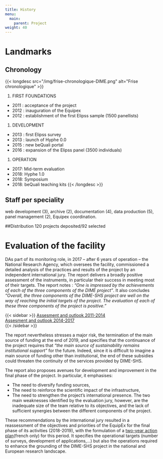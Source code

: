 ```yaml
---
title: History
menu:
  main:
    parent: Project
weight: 40
---
```

# Landmarks
## Chronology

{{< longdesc src="/img/frise-chronologique-DIME.png" alt="Frise chronologique" >}}
1. FIRST FOUNDATIONS
  - 2011 : acceptance of the project
  - 2012 : inauguration of the Equipex
  - 2012 : establishment of the first Elipss sample (1500 panellists)
1. DEVELOPMENT
  - 2013 : first Elipss survey
  - 2013 : launch of Hyphe 0.0
  - 2015 : new beQuali portal
  - 2016 : expansion of the Elipss panel (3500 individuals)
1. OPERATION
  - 2017: Mid-term evaluation
  - 2018: Hyphe 1.0
  - 2018: Symposium
  - 2018: beQuali teaching kits
{{< /longdesc >}}

## Staff per speciality
web development (3), archive (2), documentation (4), data production (5), panel management (2), Equipex coordination.

##Distribution
120 projects deposited/92 selected

# Evaluation of the facility

DAs part of its monitoring role, in 2017 – after 6 years of operation – the National Research Agency, which oversees the facility, commissioned a detailed analysis of the practices and results of the project by an independent international jury. The report delivers a broadly positive assessment of the instruments, in particular their success in meeting most of their targets. The report notes : _“One is impressed by the achievements of each of the three components of the DIME project”_. It also concludes _“Overall, the three components of the DIME-SHS project are well on the way of reaching the initial targets of the project. The evaluation of each of these three components of the project is positive.”_

{{< sidebar >}}
[Assesment and outlook 2011-2014](/docs/AssesmentOutlookDIME2014)<br>
[Assesment and outlook 2014-2017](/docs/AssesmentOutlookDIME2014-2017)<br>
{{< /sidebar >}}

The report nevertheless stresses a major risk, the termination of the main source of funding at the end of 2019, and specifies that the continuance of the project requires that _“the main source of sustainability remains institutional support”_ for the future. Indeed, since it is difficult to imagine a main source of funding other than institutional, the end of these subsidies could threaten the continuity of the services provided by DIME-SHS.


The report also proposes avenues for development and improvement in the final phase of the project. In particular, it emphasises:

-	The need to diversify funding sources,
-	The need to reinforce the scientific impact of the infrastructure,
-	The need to strengthen the project’s international presence.
The two main weaknesses identified by the evaluation jury, however, are the inadequate size of the team relative to its objectives, and the lack of sufficient synergies between the different components of the project.

These recommendations by the international jury resulted in a reassessment of the objectives and priorities of the EquipEx for the final phase of its activities (2018-2019), with the formulation of a [two-year action plan](/docs/CDSP2018-EquipEx-PlanAction-final.pdf)(french only) for this period. It specifies the operational targets (number of surveys, development of applications,…) but also the operations required to enhance the grounding of the DIME-SHS project in the national and European research landscape.

[^1]: [Equipex evaluation programme 2017 (french only) ](http://www.agence-nationale-recherche.fr/fileadmin/documents/2017/ANR-IA-Rapport-EQUIPEX-2016.pdf)

